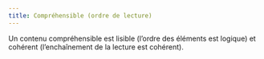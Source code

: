 ```yaml
---
title: Compréhensible (ordre de lecture) 
---
```


Un contenu compréhensible est lisible (l’ordre des éléments est logique) et
cohérent (l’enchaînement de la lecture est cohérent).

